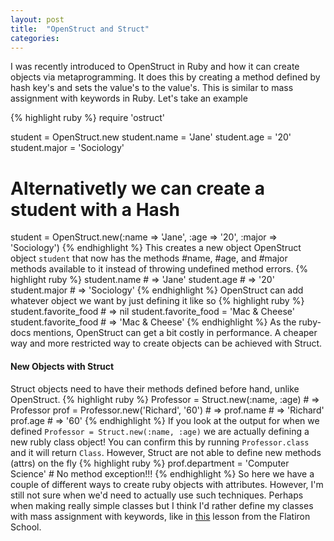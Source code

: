 ```yaml
---
layout: post
title:  "OpenStruct and Struct"
categories:
---
```

I was recently introduced to OpenStruct in Ruby and how it can create objects via metaprogramming. It does this by creating a method defined by hash key's and sets the value's to the value's. This is similar to mass assignment with keywords in Ruby. Let's take an example

{% highlight ruby %}
require 'ostruct'

student = OpenStruct.new
student.name = 'Jane'
student.age = '20'
student.major = 'Sociology'
# Alternativetly we can create a student with a Hash
student = OpenStruct.new(:name => 'Jane', :age => '20', :major => 'Sociology')
{% endhighlight %}
This creates a new object OpenStruct object `student` that now has the methods #name, #age, and #major methods available to it instead of throwing undefined method errors.
{% highlight ruby %}
student.name  # => 'Jane'
student.age # => '20'
student.major # => 'Sociology'
{% endhighlight %}
OpenStruct can add whatever object we want by just defining it like so
{% highlight ruby %}
student.favorite_food # => nil
student.favorite_food = 'Mac & Cheese'
student.favorite_food # => 'Mac & Cheese'
{% endhighlight %}
As the ruby-docs mentions, OpenStruct can get a bit costly in performance. A cheaper way and more restricted way to create objects can be achieved with Struct.
#### New Objects with Struct
Struct objects need to have their methods defined before hand, unlike OpenStruct.
{% highlight ruby %}
Professor = Struct.new(:name, :age) # => Professor
prof = Professor.new('Richard', '60') # => <struct Professor name="Richard" age="60">
prof.name # => 'Richard'
prof.age # => '60'
{% endhighlight %}
If you look at the output for when we defined `Professor = Struct.new(:name, :age)` we are actually defining a new rubly class object! You can confirm this by running `Professor.class` and it will return `Class`. However, Struct are not able to define new methods (attrs) on the fly
{% highlight ruby %}
prof.department = 'Computer Science' # No method exception!!!
{% endhighlight %}
So here we have a couple of different ways to create ruby objects with attributes. However, I'm still not sure when we'd need to actually use such techniques. Perhaps when making really simple classes but I think I'd rather define my classes with mass assignment with keywords, like in [this](https://learn.co/tracks/full-stack-web-development/object-oriented-ruby/metaprogramming/mass-assignment-and-metaprogramming) lesson from the Flatiron School.

